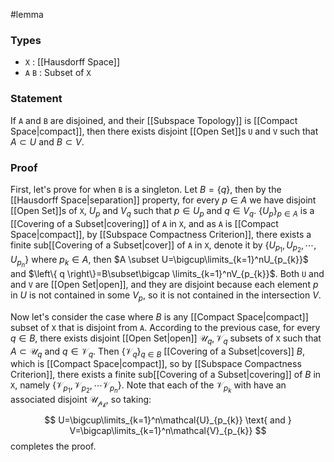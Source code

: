 #lemma
### Types
- `X` : [[Hausdorff Space]]
- `A` `B` : Subset of `X`
### Statement
If `A` and `B` are disjoined, and their [[Subspace Topology]] is [[Compact Space|compact]], then there exists disjoint [[Open Set]]s `U` and `V` such that $A \subset U$ and $B \subset V$.
### Proof
First, let's prove for when `B` is a singleton. Let $B = \left\{ q \right\}$, then by the [[Hausdorff Space|separation]] property, for every $p \in A$ we have disjoint [[Open Set]]s of `X`, $U_{p}$ and $V_{q}$ such that $p\in U_{p}$ and $q \in V_{q}.$ $\left\{ U_{p} \right\}_{p\in A}$ is a [[Covering of a Subset|covering]] of `A` in `X`, and as `A` is [[Compact Space|compact]], by [[Subspace Compactness Criterion]], there exists a finite sub[[Covering of a Subset|cover]] of `A` in `X`, denote it by $\left\{ U_{p_{1}}, U_{p_{2}}, \cdots, U_{p_{n}}\right\}$ where $p_{k}\in A$, then $A \subset U=\bigcup\limits_{k=1}^nU_{p_{k}}$ and $\left\{ q \right\}=B\subset\bigcap \limits_{k=1}^nV_{p_{k}}$. Both `U` and and `V` are [[Open Set|open]], and they are disjoint because each element $p$ in $U$ is not contained in some $V_{p}$, so it is not contained in the intersection $V$.

Now let's consider the case where $B$ is any [[Compact Space|compact]] subset of `X` that is disjoint from `A`. According to the previous case, for every $q \in B$, there exists disjoint [[Open Set|open]] $\mathcal{U}_{q}, \mathcal{V}_{q}$ subsets of `X` such that $A\subset \mathcal{U}_{q}$ and $q \in \mathcal{V}_{q}$. Then $\left\{\mathcal{V}_{q}\right\}_{q\in B}$ [[Covering of a Subset|covers]] $B$, which is [[Compact Space|compact]], so by [[Subspace Compactness Criterion]], there exists a finite sub[[Covering of a Subset|covering]] of $B$ in `X`, namely $\left\{  \mathcal{V}_{p_{1}}, \mathcal{V}_{p_{2}}, \cdots\mathcal{V}_{p_{n}}\right\}$. Note that each of the $\mathcal{V}_{p_{k}}$ with have an associated disjoint $\mathcal{U_{p_{k}}}$, so taking:
$$
U=\bigcup\limits_{k=1}^n\mathcal{U}_{p_{k}} \text{  and  } V=\bigcap\limits_{k=1}^n\mathcal{V}_{p_{k}}
$$
completes the proof.
